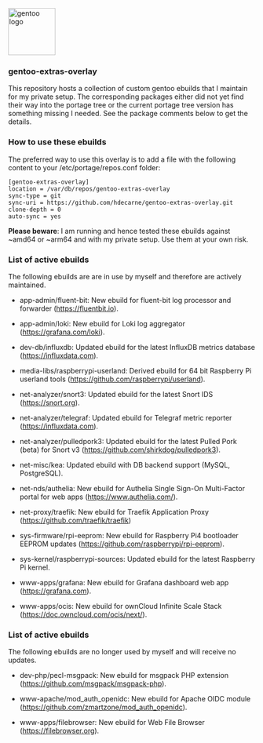 <img src="https://www.gentoo.org/assets/img/logo/gentoo-logo.svg" width="96" title="gentoo logo">

### gentoo-extras-overlay
This repository hosts a collection of custom gentoo ebuilds that I maintain for my private setup.
The corresponding packages either did not yet find their way into the portage tree or the current portage tree version has something missing I needed. See the package comments below to get the details.

### How to use these ebuilds
The preferred way to use this overlay is to add a file with the following content to your /etc/portage/repos.conf folder:

	[gentoo-extras-overlay]                 
	location = /var/db/repos/gentoo-extras-overlay           
	sync-type = git                         
	sync-uri = https://github.com/hdecarne/gentoo-extras-overlay.git                
	clone-depth = 0                         
	auto-sync = yes

__Please beware__: I am running and hence tested these ebuilds against ~amd64 or ~arm64 and with my private setup. Use them at your own risk.

### List of active ebuilds
The following ebuilds are are in use by myself and therefore are actively maintained.

* app-admin/fluent-bit: New ebuild for fluent-bit log processor and forwarder (https://fluentbit.io).

* app-admin/loki: New ebuild for Loki log aggregator (https://grafana.com/loki).

* dev-db/influxdb: Updated ebuild for the latest InfluxDB metrics database (https://influxdata.com).

* media-libs/raspberrypi-userland: Derived ebuild for 64 bit Raspberry Pi userland tools (https://github.com/raspberrypi/userland).

* net-analyzer/snort3: Updated ebuild for the latest Snort IDS (https://snort.org).

* net-analyzer/telegraf: Updated ebuild for Telegraf metric reporter (https://influxdata.com).

* net-analyzer/pulledpork3: Updated ebuild for the latest Pulled Pork (beta) for Snort v3 (https://github.com/shirkdog/pulledpork3).

* net-misc/kea: Updated ebuild with DB backend support (MySQL, PostgreSQL).

* net-nds/authelia: New ebuild for Authelia Single Sign-On Multi-Factor portal for web apps (https://www.authelia.com/).

* net-proxy/traefik: New ebuild for Traefik Application Proxy (https://github.com/traefik/traefik)

* sys-firmware/rpi-eeprom: New ebuild for Raspberry Pi4 bootloader EEPROM updates (https://github.com/raspberrypi/rpi-eeprom).

* sys-kernel/raspberrypi-sources: Updated ebuild for the latest Raspberry Pi kernel.

* www-apps/grafana: New ebuild for Grafana dashboard web app (https://grafana.com).

* www-apps/ocis: New ebuild for ownCloud Infinite Scale Stack (https://doc.owncloud.com/ocis/next/).

### List of active ebuilds
The following ebuilds are no longer used by myself and will receive no updates.

* dev-php/pecl-msgpack: New ebuild for msgpack PHP extension (https://github.com/msgpack/msgpack-php).

* www-apache/mod_auth_openidc: New ebuild for Apache OIDC module (https://github.com/zmartzone/mod_auth_openidc).

* www-apps/filebrowser: New ebuild for Web File Browser (https://filebrowser.org).
